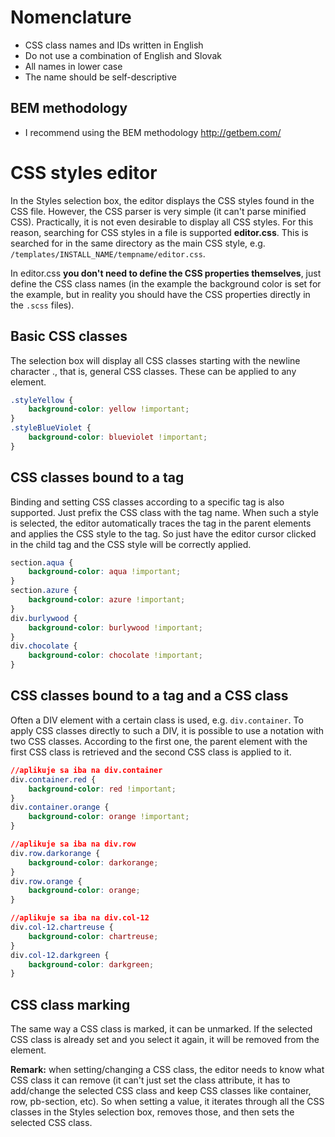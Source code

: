 # Nomenclature

- CSS class names and IDs written in English
- Do not use a combination of English and Slovak
- All names in lower case
- The name should be self-descriptive

## BEM methodology

- I recommend using the BEM methodology http://getbem.com/

# CSS styles editor

In the Styles selection box, the editor displays the CSS styles found in the CSS file. However, the CSS parser is very simple (it can't parse minified CSS). Practically, it is not even desirable to display all CSS styles. For this reason, searching for CSS styles in a file is supported **editor.css**. This is searched for in the same directory as the main CSS style, e.g. `/templates/INSTALL_NAME/tempname/editor.css`.

In editor.css **you don't need to define the CSS properties themselves**, just define the CSS class names (in the example the background color is set for the example, but in reality you should have the CSS properties directly in the `.scss` files).

## Basic CSS classes

The selection box will display all CSS classes starting with the newline character ., that is, general CSS classes. These can be applied to any element.

```css
.styleYellow {
	background-color: yellow !important;
}
.styleBlueViolet {
	background-color: blueviolet !important;
}
```

## CSS classes bound to a tag

Binding and setting CSS classes according to a specific tag is also supported. Just prefix the CSS class with the tag name. When such a style is selected, the editor automatically traces the tag in the parent elements and applies the CSS style to the tag. So just have the editor cursor clicked in the child tag and the CSS style will be correctly applied.

```css
section.aqua {
	background-color: aqua !important;
}
section.azure {
	background-color: azure !important;
}
div.burlywood {
	background-color: burlywood !important;
}
div.chocolate {
	background-color: chocolate !important;
}
```

## CSS classes bound to a tag and a CSS class

Often a DIV element with a certain class is used, e.g. `div.container`. To apply CSS classes directly to such a DIV, it is possible to use a notation with two CSS classes. According to the first one, the parent element with the first CSS class is retrieved and the second CSS class is applied to it.

```css
//aplikuje sa iba na div.container
div.container.red {
	background-color: red !important;
}
div.container.orange {
	background-color: orange !important;
}

//aplikuje sa iba na div.row
div.row.darkorange {
	background-color: darkorange;
}
div.row.orange {
	background-color: orange;
}

//aplikuje sa iba na div.col-12
div.col-12.chartreuse {
	background-color: chartreuse;
}
div.col-12.darkgreen {
	background-color: darkgreen;
}
```

## CSS class marking

The same way a CSS class is marked, it can be unmarked. If the selected CSS class is already set and you select it again, it will be removed from the element.

**Remark:** when setting/changing a CSS class, the editor needs to know what CSS class it can remove (it can't just set the class attribute, it has to add/change the selected CSS class and keep CSS classes like container, row, pb-section, etc). So when setting a value, it iterates through all the CSS classes in the Styles selection box, removes those, and then sets the selected CSS class.
